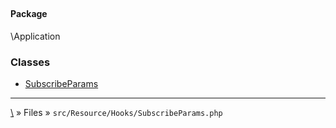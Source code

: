## 

#### Package
\Application







### Classes
* [SubscribeParams](classes/SubscribeParams)






***
[\\](Home) » Files » `src/Resource/Hooks/SubscribeParams.php`